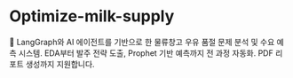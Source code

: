# Optimize-milk-supply
🥛 LangGraph와 AI 에이전트를 기반으로 한 물류창고 우유 품절 문제 분석 및 수요 예측 시스템. EDA부터 발주 전략 도출, Prophet 기반 예측까지 전 과정 자동화. PDF 리포트 생성까지 지원합니다.
